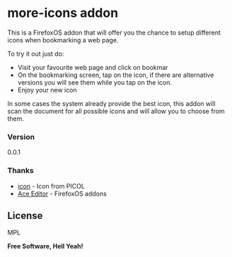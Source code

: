 # more-icons addon

This is a FirefoxOS addon that will offer you the chance to setup different icons when bookmarking a web page.

To try it out just do:

  - Visit your favourite web page and click on bookmar
  - On the bookmarking screen, tap on the icon, if there are alternative versions you will see them while you tap on the icon.
  - Enjoy your new icon

In some cases the system already provide the best icon, this addon will scan the document for all possible icons and will allow you to choose from them.

### Version
0.0.1

### Thanks
* [icon] - Icon from PICOL
* [Ace Editor] - FirefoxOS addons

License
----

MPL


**Free Software, Hell Yeah!**

[icon]:http://www.picol.org/
[addons]:https://developer.mozilla.org/en-US/Firefox_OS/Add-ons
[1]:http://daringfireball.net/projects/markdown/
[marked]:https://github.com/chjj/marked
[Ace Editor]:http://ace.ajax.org
[node.js]:http://nodejs.org
[Twitter Bootstrap]:http://twitter.github
